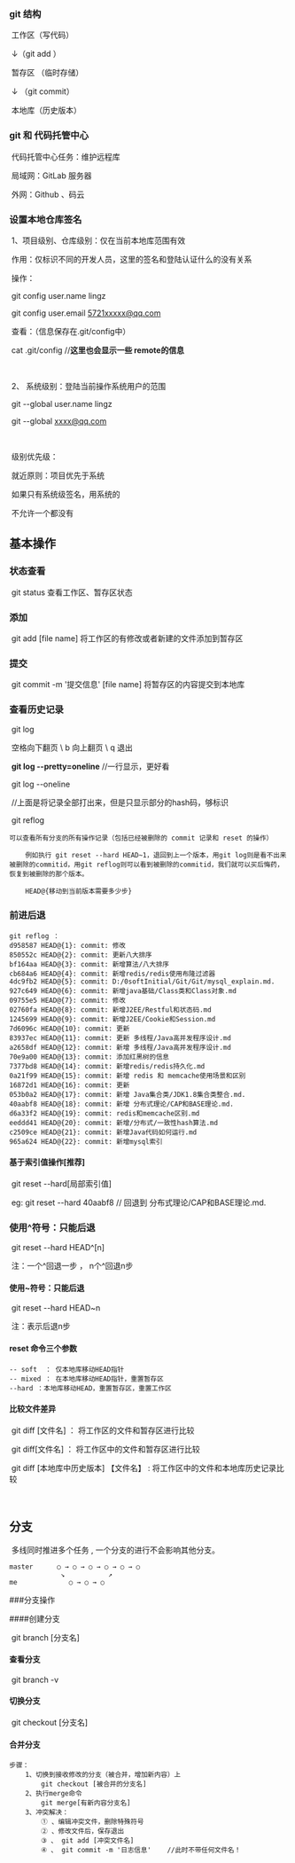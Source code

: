 

### git 结构

​	工作区（写代码）

​	 ↓（git add ）

​	暂存区 （临时存储）

​	↓ （git commit）

​	本地库（历史版本）



### git 和 代码托管中心

​	代码托管中心任务：维护远程库

​	局域网：GitLab 服务器

​	外网：Github 、码云

### 设置本地仓库签名

​	1、项目级别、仓库级别：仅在当前本地库范围有效

​	作用：仅标识不同的开发人员，这里的签名和登陆认证什么的没有关系

​	操作：	

​		git config user.name lingz

​		git config user.email 5721xxxxx@qq.com

​	查看：（信息保存在.git/config中）

​		cat .git/config  //**这里也会显示一些 remote的信息**

​	

​	2、 系统级别：登陆当前操作系统用户的范围

​		git --global user.name lingz

​		git --global xxxx@qq.com

​		

​	级别优先级：

​		就近原则：项目优先于系统

​		如果只有系统级签名，用系统的

​		不允许一个都没有

## 基本操作

### 状态查看

​	git status 	查看工作区、暂存区状态

### 添加

​	git add [file name] 将工作区的有修改或者新建的文件添加到暂存区

### 提交

​	git commit -m '提交信息' [file name] 将暂存区的内容提交到本地库

### 查看历史记录

​	git log 

​		空格向下翻页 \ b 向上翻页 \ q 退出

​	**git log --pretty=oneline**		//一行显示，更好看

​	git log --oneline 

​		//上面是将记录全部打出来，但是只显示部分的hash码，够标识

​	git reflog 

```
可以查看所有分支的所有操作记录（包括已经被删除的 commit 记录和 reset 的操作）

	例如执行 git reset --hard HEAD~1，退回到上一个版本，用git log则是看不出来被删除的commitid，用git reflog则可以看到被删除的commitid，我们就可以买后悔药，恢复到被删除的那个版本。

	HEAD@{移动到当前版本需要多少步}
```



### 前进后退

```
git reflog ：
d958587 HEAD@{1}: commit: 修改
850552c HEAD@{2}: commit: 更新八大排序
bf164aa HEAD@{3}: commit: 新增算法/八大排序
cb684a6 HEAD@{4}: commit: 新增redis/redis使用布隆过滤器
4dc9fb2 HEAD@{5}: commit: D:/0softInitial/Git/Git/mysql_explain.md.
927c649 HEAD@{6}: commit: 新增java基础/Class类和Class对象.md
09755e5 HEAD@{7}: commit: 修改
02760fa HEAD@{8}: commit: 新增J2EE/Restful和状态码.md
1245699 HEAD@{9}: commit: 新增J2EE/Cookie和Session.md
7d6096c HEAD@{10}: commit: 更新
83937ec HEAD@{11}: commit: 更新 多线程/Java高并发程序设计.md
a2658df HEAD@{12}: commit: 新增 多线程/Java高并发程序设计.md
70e9a00 HEAD@{13}: commit: 添加红黑树的信息
7377bd8 HEAD@{14}: commit: 新增redis/redis持久化.md
0a21f99 HEAD@{15}: commit: 新增 redis 和 memcache使用场景和区别
16872d1 HEAD@{16}: commit: 更新
053b0a2 HEAD@{17}: commit: 新增 Java集合类/JDK1.8集合类整合.md.
40aabf8 HEAD@{18}: commit: 新增 分布式理论/CAP和BASE理论.md.
d6a33f2 HEAD@{19}: commit: redis和memcache区别.md
eeddd41 HEAD@{20}: commit: 新增/分布式/一致性hash算法.md
c2509ce HEAD@{21}: commit: 新增Java代码如何运行.md
965a624 HEAD@{22}: commit: 新增mysql索引

```

#### 基于索引值操作[推荐]

​	git reset --hard[局部索引值]

​	eg: git reset --hard 40aabf8     // 回退到 分布式理论/CAP和BASE理论.md.

### 使用^符号：只能后退

​	git reset --hard HEAD^[n]

​	注：一个^回退一步 ， n个^回退n步

#### 使用~符号：只能后退

​	git reset --hard HEAD~n

​	注：表示后退n步	

#### reset 命令三个参数

```
-- soft  ： 仅本地库移动HEAD指针
-- mixed ： 在本地库移动HEAD指针，重置暂存区
--hard ：本地库移动HEAD，重置暂存区，重置工作区
```

#### 

#### 比较文件差异

​	git diff [文件名]  ： 将工作区的文件和暂存区进行比较

​	git diff[文件名] ： 将工作区中的文件和暂存区进行比较

​	git diff [本地库中历史版本] 【文件名】 : 将工作区中的文件和本地库历史记录比较

​	

## 分支

​	多线同时推进多个任务 , 一个分支的进行不会影响其他分支。

```
master      ○ → ○ → ○ → ○ → ○ → ○  
 	         ↘			 ↗
me     	       ○ → ○ → ○	
```

###分支操作

####创建分支

​	git branch [分支名]

#### 查看分支

​	git branch -v

#### 切换分支

​	git checkout [分支名]

#### 合并分支

```git
步骤：
	1、切换到接收修改的分支（被合并，增加新内容）上
		git checkout [被合并的分支名]
	2、执行merge命令
		git merge[有新内容分支名]
	3、冲突解决：
		① 、编辑冲突文件，删除特殊符号
		② 、修改文件后，保存退出
		③ 、 git add [冲突文件名]
		④ 、 git commit -m '日志信息'	//此时不带任何文件名！
		
```







